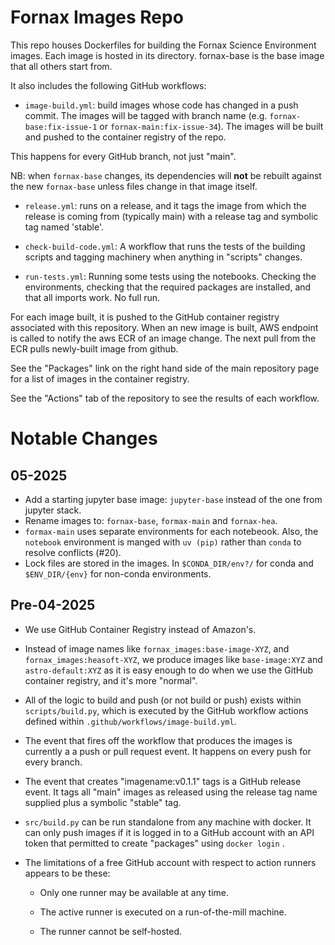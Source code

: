 # Fornax Images Repo

This repo houses Dockerfiles for building the Fornax Science Environment images.
Each image is hosted in its directory. fornax-base is the base image that all
others start from.

It also includes the following GitHub workflows:

- `image-build.yml`: build images whose code has changed in a push commit. The images
 will be tagged with branch name (e.g. `fornax-base:fix-issue-1` or `fornax-main:fix-issue-34`).
 The images will be built and pushed to the container registry of the repo.

 This happens for every GitHub branch, not just "main".

  NB: when `fornax-base` changes, its dependencies will **not** be rebuilt against the new
  `fornax-base` unless files change in that image itself.

- `release.yml`: runs on a release, and it tags the image from which the release is
 coming from (typically main) with a release tag and symbolic tag named 'stable'.

- `check-build-code.yml`: A workflow that runs the tests of the building scripts and
  tagging machinery when anything in "scripts" changes.

- `run-tests.yml`: Running some tests using the notebooks. Checking the environments,
  checking that the required packages are installed, and that all imports work. No full run.

For each image built, it is pushed to the GitHub container registry associated
with this repository.
When an new image is built, AWS endpoint is called to notify the aws ECR of an image change.
The next pull from the ECR pulls newly-built image from github.

See the "Packages" link on the right hand side of the main repository page for
a list of images in the container registry.

See the "Actions" tab of the repository to see the results of each workflow.

# Notable Changes

## 05-2025
- Add a starting jupyter base image: `jupyter-base` instead of the one from jupyter stack.
- Rename images to: `fornax-base`, `formax-main` and `fornax-hea`.
- `formax-main` uses separate environments for each notebeook. Also, the `notebook`
  environment is manged with `uv (pip)` rather than `conda` to resolve conflicts (#20).
- Lock files are stored in the images. In `$CONDA_DIR/env?/` for conda and `$ENV_DIR/{env}`
  for non-conda environments.

## Pre-04-2025
- We use GitHub Container Registry instead of Amazon's.

- Instead of image names like `fornax_images:base-image-XYZ`, and
  `fornax_images:heasoft-XYZ`, we produce images like `base-image:XYZ` and
  `astro-default:XYZ` as it is easy enough to do when we use the GitHub container
  registry, and it's more "normal".

- All of the logic to build and push (or not build or push) exists within
  `scripts/build.py`, which is executed by the GitHub workflow actions
  defined within `.github/workflows/image-build.yml`.

- The event that fires off the workflow that produces the images is currently a
  a push or pull request event.  It happens on every push for every branch.

- The event that creates "imagename:v0.1.1" tags is a GitHub release event.  It
  tags all "main" images as released using the release tag name supplied plus a
  symbolic "stable" tag.

- `src/build.py` can be run standalone from any machine with docker.  It can only
  push images if it is logged in to a GitHub account with an API token that
  permitted to create "packages" using `docker login` .

- The limitations of a free GitHub account with respect to action runners
  appears to be these:

  - Only one runner may be available at any time.

  - The active runner is executed on a run-of-the-mill machine.

  - The runner cannot be self-hosted.
